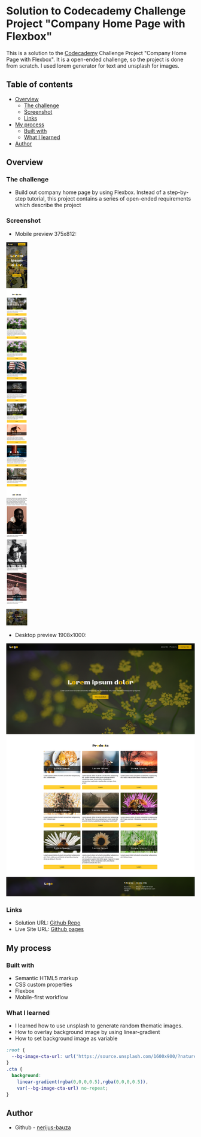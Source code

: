 # Solution to Codecademy Challenge Project "Company Home Page with Flexbox"

This is a solution to the [Codecademy](https://www.codecademy.com) Challenge Project "Company Home Page with Flexbox".
It is a open-ended challenge, so the project is done from scratch. I used lorem generator for text and unsplash for images.

## Table of contents

- [Overview](#overview)
  - [The challenge](#the-challenge)
  - [Screenshot](#screenshot)
  - [Links](#links)
- [My process](#my-process)
  - [Built with](#built-with)
  - [What I learned](#what-i-learned)
- [Author](#author)

## Overview

### The challenge

- Build out company home page by using Flexbox. Instead of a step-by-step tutorial, this project contains a series of open-ended requirements which describe the project

### Screenshot

- Mobile preview 375x812:

![mobile screenshot](./screenshots/mobile-screenshot.png)

- Desktop preview 1908x1000:

![desktop screenshot](./screenshots/desktop-screenshot.png)

### Links

- Solution URL: [Github Repo](https://github.com/nerijus-bauza/codecademy-projects-business-site)
- Live Site URL: [Github pages](https://nerijus-bauza.github.io/codecademy-projects-business-site/)

## My process

### Built with

- Semantic HTML5 markup
- CSS custom properties
- Flexbox
- Mobile-first workflow

### What I learned

- I learned how to use unsplash to generate random thematic images.
- How to overlay background image by using linear-gradient
- How to set background image as variable

```css
:root {
  --bg-image-cta-url: url('https://source.unsplash.com/1600x900/?nature,bees');
}
.cta {
  background:
    linear-gradient(rgba(0,0,0,0.5),rgba(0,0,0,0.5)),
    var(--bg-image-cta-url) no-repeat;
}
```

## Author

- Github - [nerijus-bauza](https://github.com/nerijus-bauza)
